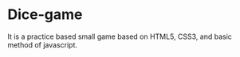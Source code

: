# Dice-game
It is a practice based small game based on HTML5, CSS3, and basic method of javascript.
